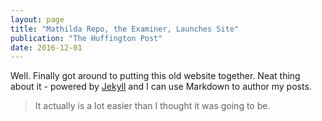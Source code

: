 ```yaml
---
layout: page
title: "Mathilda Repo, the Examiner, Launches Site"
publication: "The Huffington Post"
date: 2016-12-01
---
```


Well. Finally got around to putting this old website together. Neat thing about it - powered by [Jekyll](http://jekyllrb.com) and I can use Markdown to author my posts. 

> It actually is a lot easier than I thought it was going to be.
